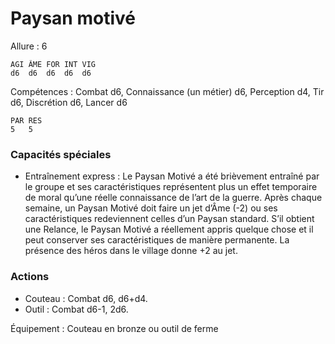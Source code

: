 # Paysan motivé

Allure : 6

	AGI	ÂME	FOR	INT	VIG
	d6	d6	d6	d6	d6

Compétences : Combat d6, Connaissance (un métier) d6, Perception d4, Tir d6, Discrétion d6, Lancer d6

	PAR	RES
	5	5

### Capacités spéciales
- Entraînement express : Le Paysan Motivé a été brièvement entraîné par le groupe et ses caractéristiques représentent plus un effet temporaire de moral qu’une réelle connaissance de l’art de la guerre. Après chaque semaine, un Paysan Motivé doit faire un jet d’Âme (-2) ou ses caractéristiques redeviennent celles d’un Paysan standard. S’il obtient une Relance, le Paysan Motivé a réellement appris quelque chose et il peut conserver ses caractéristiques de manière permanente. La présence des héros dans le village donne +2 au jet.

### Actions
- Couteau : Combat d6, d6+d4.
- Outil : Combat d6-1, 2d6.

Équipement : Couteau en bronze ou outil de ferme
